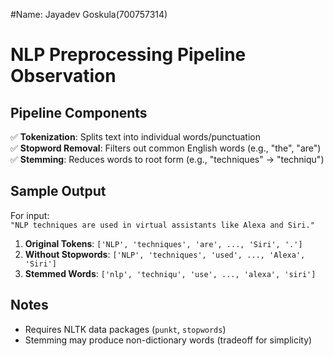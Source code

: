 #Name: Jayadev Goskula(700757314)

# NLP Preprocessing Pipeline Observation

## Pipeline Components
✅ **Tokenization**: Splits text into individual words/punctuation  
✅ **Stopword Removal**: Filters out common English words (e.g., "the", "are")  
✅ **Stemming**: Reduces words to root form (e.g., "techniques" → "techniqu")

## Sample Output
For input:  
`"NLP techniques are used in virtual assistants like Alexa and Siri."`

1. **Original Tokens**: `['NLP', 'techniques', 'are', ..., 'Siri', '.']`  
2. **Without Stopwords**: `['NLP', 'techniques', 'used', ..., 'Alexa', 'Siri']`  
3. **Stemmed Words**: `['nlp', 'techniqu', 'use', ..., 'alexa', 'siri']`

## Notes
- Requires NLTK data packages (`punkt`, `stopwords`)
- Stemming may produce non-dictionary words (tradeoff for simplicity)
